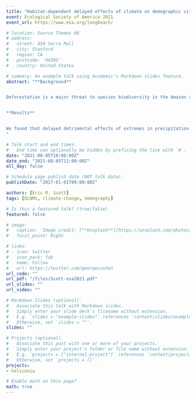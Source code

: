 ```yaml
---
title: "Habitat-dependent delayed effects of climate on demographic vital rates in a fragmented Amazonian landscape"
event: Ecological Society of America 2021
event_url: https://www.esa.org/longbeach/

# location: Source Themes HQ
# address:
#   street: 450 Serra Mall
#   city: Stanford
#   region: CA
#   postcode: '94305'
#   country: United States

# summary: An example talk using Academic's Markdown slides feature.
abstract: "**Background**


Deforestation is a major threat to species biodiversity in the Amazon rainforest. Deforestation results in loss of habitat, but also often leaves remaining forest habitat highly fragmented, with remnants of different sizes embedded in an often highly contrasting matrix. Local extinction of species from individual fragments is common, but the demographic mechanisms underlying these extinctions are poorly understood. One possible explanation is a reduction in microclimate buffering capacity of fragments potentially leading to decreased growth and increased mortality. In addition to deforestation, the Amazon is facing changes in precipitation events due to climate change with some regions predicted to face increasingly intense and more frequent droughts and other parts of the basin predicted to see more frequent and severe high precipitation events. These changes can have detrimental consequences for plant survival and reproduction. Whether plant populations in tropical forest fragments are particularly susceptible to extremes in precipitation remains unclear. Most studies of plants in fragments are relatively short (1–6 years), focus on a single life-history stage, and often do not compare to populations in continuous forest. Even fewer of these studies take into account the possibility of delayed effects of climate despite the prevalence of such delayed effects on plant demographic vital rates in studies that look for them. Using a decade of demographic and climate data from an experimentally fragmented landscape in the Central Amazon, we assess the effects of climate on populations of an understory herb (*Heliconia acuminata*, Heliconiaceae). We modeled potentially delayed and non-linear effects of climate on plant vital rates without *a priori* assumptions about climate windows using distributed lag non-linear models.


**Results**


We found that delayed detrimental effects of extremes in precipitation on survival were more intense in forest fragments compared to continuous forest. The size transitions of plants in forest fragments was also more influenced by climate compared to continuous forest, with the direction of the effect depending on the lag time and season. Flowering probability was size dependent and much lower in forest fragments due to smaller average plant size. In continuous forest, flowering probability increased during droughts and when there was drought two dry seasons prior. The complex delayed effects of climate and habitat fragmentation on *H. acuminata* vital rates points to the importance of long term demography experiments in understanding the effects of anthropogenic change on plant populations.
"

# Talk start and end times.
#   End time can optionally be hidden by prefixing the line with `#`.
date: "2021-08-05T10:00:00Z"
date_end: "2021-08-05T11:00:00Z"
all_day: false

# Schedule page publish date (NOT talk date).
publishDate: "2017-01-01T00:00:00Z"

authors: [Eric R. Scott]
tags: [DLNMs, climate-change, demography]

# Is this a featured talk? (true/false)
featured: false

# image:
#   caption: 'Image credit: [**Unsplash**](https://unsplash.com/photos/bzdhc5b3Bxs)'
#   focal_point: Right

# links:
# - icon: twitter
#   icon_pack: fab
#   name: Follow
#   url: https://twitter.com/georgecushen
url_code: ""
url_pdf: "/files/Scott-esa2021.pdf"
url_slides: ""
url_video: ""

# Markdown Slides (optional).
#   Associate this talk with Markdown slides.
#   Simply enter your slide deck's filename without extension.
#   E.g. `slides = "example-slides"` references `content/slides/example-slides.md`.
#   Otherwise, set `slides = ""`.
slides: ""

# Projects (optional).
#   Associate this post with one or more of your projects.
#   Simply enter your project's folder or file name without extension.
#   E.g. `projects = ["internal-project"]` references `content/project/deep-learning/index.md`.
#   Otherwise, set `projects = []`.
projects:
- heliconia

# Enable math on this page?
math: true
---
```

